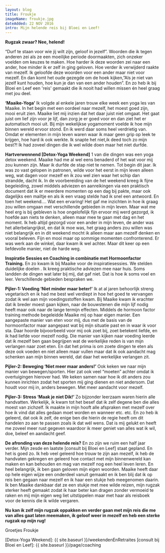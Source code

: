 ```yaml
---
layout: blog
title: Froukje
imageName: froukje.jpg
dateAdded: 22 NOV 2016
intro: Mijn helende reis bij Bloei en Leef!
---
```


**Rugzak zwaar? Nee, helend!**

“Durf te staan voor wie jij wilt zijn, geloof in jezelf”. Woorden die ik tegen anderen zei als ze een moeilijke periode doormaakten, zich onzeker voelden om keuzes te maken. Hoe harder ik deze woorden zei naar een ander, hoe minder ik er zelf in ging geloven. Hoe verder ik verwijderd raakte van mezelf. Ik geloofde deze woorden voor een ander maar niet voor mezelf. En dan komt het oude gezegde om de hoek kijken,”Als je niet van jezelf kunt houden, hoe kun je dan van een ander houden”. En zo heb ik bij Bloei en Leef een 'reis' gemaakt die ik nooit had willen missen én heel graag met jou deel.

**‘Maaike-Yoga’**
Ik volgde al enkele jaren trouw elke week een yoga les van Maaike. In het begin met een oordeel naar mezelf, het moest goed zijn, mooi eruit zien. Maaike liet mij inzien dat het daar juist niet omgaat. Het gaat juist om lief zijn voor je lijf, dan zorg je er goed voor en dan ziet het er automatisch mooi uit. Bij mijn wekelijkse yogamoment voelde ik hoe mijn binnen wereld ervoor stond. En ik werd daar soms heel verdrietig van. Omdat er elementen in mijn leven waren waar ik maar geen grip op leek te krijgen, hoe hard ik ook werkte. Ik snapte het niet,ik deed toch zo mijn best?! Ik had zoveel dingen die ik wel wilde doen maar het niet durfde.

**Hartverwennend [Detox-Yoga Weekend]**
1 van die dingen was een yoga detox weekend. Maaike had me al wel eens benaderd of het wat voor mij zou kunnen zijn. Maar ik durfde de stap niet te nemen. Tot begin dit jaar. Ik was zo vast gelopen in patronen, wilde  voor het eerst in mijn leven alleen weg, wat dagen voor mezelf en ik zou wel zien waar het schip dan strandde, dacht ik. In de voorbereiding van de het weekend kreeg ik fijne begeleiding, zowel middels adviezen en aanreikingen via  een praktisch document dat ik er meerdere momenten op een dag bij pakte, maar ook dagelijks een mailtje en als ik een vraag stelde had ik snel een  antwoord. En toen het weekend…. Wat een ervaring! Het gaf me inzichten in hoe ik graag zou willen omgaan met verschillende gebieden in mijn leven.  Maar wat me heel erg is bij gebleven is hoe ongelofelijk fijn ervoor mij werd gezorgd, ik hoefde aan niets te denken, alleen maar mee te gaan met dag en het moment. Ik heb altijd gezorgd voor een ander in mijn leven, de ander was het allerbelangrijkst, en dat ik moe was, het graag anders zou willen was niet belangrijk en in dit weekend mocht ik alleen maar aan mezelf denken en vooral beleven. Fijn en mooi maar op sommige momenten confronterend.  Er was werk aan de winkel, daar kwam ik wel achter. Maar dit keer op een liefdevolle manier, niet de harde weg.

**Inspiratie Sessies en Coaching in combinatie met Hormoonfactor Training.**
En zo kwam ik bij Maaike voor de inspiratiesessies. We stelden duidelijke doelen . Ik kreeg praktische adviezen mee naar huis. Soms landden de dingen wat later bij mij, dat gaf niet. Dat is hoe ik soms voel en leer. Verschillende gebieden bespraken we.

**Pijler-1: Voeding ‘Niet minder maar beter!’**
Ik at al jaren behoorlijk streng vegetarisch en ik had me best wel verdiept in hoe het goed te vervangen zodat ik wel aan mijn voedingsstoffen kwam. Bij Maaike kwam ik erachter dat ik breder moest gaan kijken, naar de bouwstenen die mijn lijf nodig heeft maar ook  naar de lange termijn effecten. Middels de hormoon factor training methode begeleidde Maaike mij op haar eigen manier.  Een aangepaste manier van eten voor mij,  dus met de basis van de hormoonfactor maar aangepast wat bij mijn situatie past en in waar ik voor sta. Daar hoorde bijvoorbeeld voor mij ook zoet bij, zoet betekent liefde, en ik had liefde voor mezelf nodig.  Die manier van kijken naar voeding leerde dat ik mezelf  ben gaan begrijpen wat de werkelijke reden is van mijn verlangen naar zoet eten. En dat het prima is om zoete dingen te eten als deze ook voeden en niet alleen maar vullen maar dat ik ook aandacht mag schenken aan mijn binnen wereld, dat daar het werkelijke verlangen zit.

**Pijler-2: Beweging ‘Niet meer maar anders!’**
Ook keken we naar mijn manier van bewegen/sporten. Hier zat ook veel “moeten” achter omdat ik overtuigingen hierover had. We keken samen naar hoe ik dit anders zou kunnen inrichten zodat het sporten mij ging dienen en niet andersom. Dat houdt voor mij in, anders bewegen. Met meer aandacht voor mezelf.

**Pijler-3: Stress ‘Maak je niet Dik!’**
Zo bijzonder leerzaam waren hierin alle handvatten. Werkelijk, ik kwam tot het besef dat ik zelf degene ben die alles moest van zichzelf. Ik maakte in mijn hooft alle afspraken met mezelf over hoe ik vind dat alles gedaan moet worden en wanneer etc. etc. En zo heb ik geleerd, dat ook ik zelf, de enige ben die hierin de regie heeft om dit handelen zo aan te passen zoals ik dat wél wens. Dat is mij gelukt en heeft me zoveel meer rust gegeven waardoor ik meer geniet van alles wat ik wil, doe, beleef en aandacht geef.

**De afronding van deze helende reis?**
En zo zijn we ruim een half jaar verder. Mijn zesde en laatste [consult bij Bloei en Leef] staat gepland. En het is goed zo. Ik heb veel geleerd hoe trouw te zijn aan mezelf, ik heb de handvaten gekregen en geleerd hoe  contact met mijn binnenwereld kan maken en kan behouden en mag van mezelf nog een heel leven leren. En heel belangrijk, ik ben gaan geloven mijn eigen woorden. Maaike heeft daar op hele eigen wijze een onderdeel vanuit gemaakt en ik ben blij dat ik op reis ben gegaan naar mezelf en ik haar een stukje heb meegenomen daarin. Ik ben Maaike  dankbaar dat ze een stukje met mee wilde reizen, mijn rugzak sterker heeft gemaakt zodat ik haar beter kan dragen zonder vermoeid te raken en mij mijn eigen weg liet uitstippelen maar met haar als reisboek voor de kennis die ik wilde vergaren.

**Nu kan ik zelf mijn rugzak oppakken en verder gaan met mijn reis die me van alles gaat laten meemaken, ik geloof weer in mezelf en heb een sterke rugzak op mijn rug!**

Groetjes Froukje

[Detox-Yoga Weekend]: {{ site.baseurl }}/weekendenEnRetraites
[consult bij Bloei en Leef]: {{ site.baseurl }}/page/coaching
